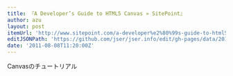 ```yaml
---
title: 『A Developer’s Guide to HTML5 Canvas » SitePoint』
author: azu
layout: post
itemUrl: 'http://www.sitepoint.com/a-developer%e2%80%99s-guide-to-html5-canvas/'
editJSONPath: 'https://github.com/jser/jser.info/edit/gh-pages/data/2011/08/index.json'
date: '2011-08-08T11:20:00Z'
---
```

Canvasのチュートリアル
